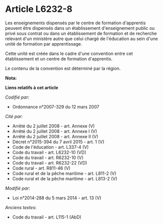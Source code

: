 # Article L6232-8

Les enseignements dispensés par le centre de formation d'apprentis peuvent être dispensés dans un établissement
d'enseignement public ou privé sous contrat ou dans un établissement de formation et de recherche relevant d'un ministère
autre que celui chargé de l'éducation au sein d'une unité de formation par apprentissage. 

Cette unité est créée dans le cadre d'une convention entre cet établissement et un centre de formation d'apprentis. 

Le contenu de la convention est déterminé par la région.

**Nota:**



**Liens relatifs à cet article**

_Codifié par_:

  - Ordonnance n°2007-329 du 12 mars 2007

_Cité par_:

  - Arrêté du 2 juillet 2008 - art. Annexe (V)
  - Arrêté du 2 juillet 2008 - art. Annexe I (V)
  - Arrêté du 2 juillet 2008 - art. Annexe II (V)
  - Décret n°2015-394 du 7 avril 2015 - art. 1 (V)
  - Code de l'éducation - art. L337-4 (V)
  - Code du travail - art. L6232-10 (VD)
  - Code du travail - art. R6232-10 (V)
  - Code du travail - art. R6232-22 (VD)
  - Code rural - art. R811-46 (V)
  - Code rural et de la pêche maritime - art. L811-2 (V)
  - Code rural et de la pêche maritime - art. L813-2 (V)

_Modifié par_:

  - Loi n°2014-288 du 5 mars 2014 - art. 13 (V)

_Anciens textes_:

  - Code du travail - art. L115-1 (AbD)

